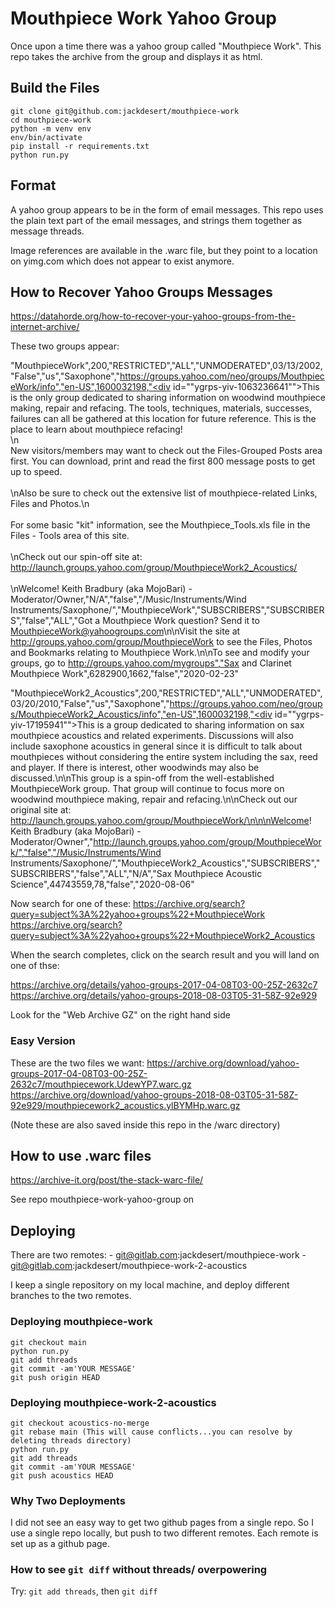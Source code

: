 Mouthpiece Work Yahoo Group
===========================

Once upon a time there was a yahoo group called "Mouthpiece Work".
This repo takes the archive from the group and displays it as html.

Build the Files
---------------

    git clone git@github.com:jackdesert/mouthpiece-work
    cd mouthpiece-work
    python -m venv env
    env/bin/activate
    pip install -r requirements.txt
    python run.py

Format
------

A yahoo group appears to be in the form of email messages.
This repo uses the plain text part of the email messages, and strings them
together as message threads.

Image references are available in the .warc file, but they point to a location
on yimg.com which does not appear to exist anymore.


How to Recover Yahoo Groups Messages
------------------------------------

https://datahorde.org/how-to-recover-your-yahoo-groups-from-the-internet-archive/

These two groups appear:

"MouthpieceWork",200,"RESTRICTED","ALL","UNMODERATED",03/13/2002,"False","us","Saxophone","https://groups.yahoo.com/neo/groups/MouthpieceWork/info","en-US",1600032198,"<div id=""ygrps-yiv-1063236641"">This is the only group dedicated to sharing information on woodwind mouthpiece making, repair and refacing.  The tools, techniques, materials, successes, failures can all be gathered at this location for future reference.  This is the place to learn about mouthpiece refacing!<br>\n<br>New visitors/members may want to check out the Files-Grouped Posts area first.  You can download, print and read the first 800 message posts to get up to speed.<br><br>\nAlso be sure to check out the extensive list of mouthpiece-related Links, Files and Photos.\n<br><br>For some basic &quot;kit&quot; information, see the Mouthpiece_Tools.xls file in the Files - Tools area of this site.<br><br>\nCheck out our spin-off site at: http://launch.groups.yahoo.com/group/MouthpieceWork2_Acoustics/<br><br>\nWelcome!   Keith Bradbury (aka MojoBari) - Moderator/Owner,"N/A","false","/Music/Instruments/Wind Instruments/Saxophone/","MouthpieceWork","SUBSCRIBERS","SUBSCRIBERS","false","ALL","Got a Mouthpiece Work question?  Send it to MouthpieceWork@yahoogroups.com\n\nVisit the site at http://groups.yahoo.com/group/MouthpieceWork to see the Files, Photos and Bookmarks relating to Mouthpiece Work.\n\nTo see and modify your groups, go to http://groups.yahoo.com/mygroups","Sax and Clarinet Mouthpiece Work",6282900,1662,"false","2020-02-23"

"MouthpieceWork2_Acoustics",200,"RESTRICTED","ALL","UNMODERATED",03/20/2010,"False","us","Saxophone","https://groups.yahoo.com/neo/groups/MouthpieceWork2_Acoustics/info","en-US",1600032198,"<div id=""ygrps-yiv-17195941"">This is a group dedicated to sharing information on sax mouthpiece acoustics and related experiments.  Discussions will also include saxophone acoustics in general since it is difficult to talk about mouthpieces without considering the entire system including the sax, reed and player.  If there is interest, other woodwinds may also be discussed.\n\nThis group is a spin-off from the well-established MouthpieceWork group.  That group will continue to focus more on woodwind mouthpiece making, repair and refacing.\n\nCheck out our original site at: http://launch.groups.yahoo.com/group/MouthpieceWork/\n\n\nWelcome! Keith Bradbury (aka MojoBari) - Moderator/Owner</div>","http://launch.groups.yahoo.com/group/MouthpieceWork/","false","/Music/Instruments/Wind Instruments/Saxophone/","MouthpieceWork2_Acoustics","SUBSCRIBERS","SUBSCRIBERS","false","ALL","N/A","Sax Mouthpiece Acoustic Science",44743559,78,"false","2020-08-06"


Now search for one of these:
https://archive.org/search?query=subject%3A%22yahoo+groups%22+MouthpieceWork
https://archive.org/search?query=subject%3A%22yahoo+groups%22+MouthpieceWork2_Acoustics

When the search completes, click on the search result and you will land on one of thse:

https://archive.org/details/yahoo-groups-2017-04-08T03-00-25Z-2632c7
https://archive.org/details/yahoo-groups-2018-08-03T05-31-58Z-92e929

Look for the "Web Archive GZ" on the right hand side


### Easy Version

These are the two files we want:
https://archive.org/download/yahoo-groups-2017-04-08T03-00-25Z-2632c7/mouthpiecework.UdewYP7.warc.gz
https://archive.org/download/yahoo-groups-2018-08-03T05-31-58Z-92e929/mouthpiecework2_acoustics.ylBYMHp.warc.gz

(Note these are also saved inside this repo in the /warc directory)


How to use .warc files
-----------------------

https://archive-it.org/post/the-stack-warc-file/


See repo mouthpiece-work-yahoo-group on


Deploying
---------

There are two remotes:
    - git@gitlab.com:jackdesert/mouthpiece-work
    - git@gitlab.com:jackdesert/mouthpiece-work-2-acoustics

I keep a single repository on my local machine, and deploy different
branches to the two remotes.

### Deploying mouthpiece-work

    git checkout main
    python run.py
    git add threads
    git commit -am'YOUR MESSAGE'
    git push origin HEAD

### Deploying mouthpiece-work-2-acoustics

    git checkout acoustics-no-merge
    git rebase main (This will cause conflicts...you can resolve by deleting threads directory)
    python run.py
    git add threads
    git commit -am'YOUR MESSAGE'
    git push acoustics HEAD


### Why Two Deployments

I did not see an easy way to get two github pages from a single repo.
So I use a single repo locally, but push to two different remotes.
Each remote is set up as a github page.


### How to see `git diff` without threads/ overpowering

Try: `git add threads`, then `git diff`
